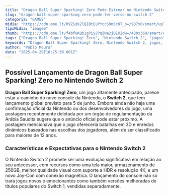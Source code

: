 ```yaml
---
title: "Dragon Ball Super Sparking! Zero Pode Estrear no Nintendo Switch 2"
slug: "dragon-ball-super-sparking-zero-pode-ter-verso-no-switch-2"
categoria: "GAMES"
midia: "https://cdn.ome.lt/R9ZSzk2lQIBtEuPYccS9m5cUT_o=/987x0/smart/uploads/conteudo/fotos/OMELETE_CAPA_-_2025-04-29T125057.365.png"
tipoMidia: "imagem"
thumb: "https://cdn.ome.lt/f4bfuKQb1gPiyJPqiNa2j0EX2dw=/480x360/smart/extras/conteudos/omelete_THUMB_-_2025-04-29T125111.304.png"
tags: ["Dragon Ball Super Sparking! Zero", "Nintendo Switch 2", "jogos", "lançamento de console", "jogos Nintendo"]
keywords: "Dragon Ball Super Sparking! Zero, Nintendo Switch 2, jogos, lançamento de console, jogos Nintendo"
author: "Pablo Moura"
data: "2025-04-29T16:25:30.001Z"
---
```


## Possível Lançamento de Dragon Ball Super Sparking! Zero no Nintendo Switch 2

**Dragon Ball Super Sparking! Zero**, um jogo altamente antecipado, parece estar a caminho do novo console da Nintendo, o **Switch 2**, que tem lançamento global previsto para 5 de junho. Embora ainda não haja uma confirmação oficial da Nintendo ou dos desenvolvedores do jogo, uma postagem recentemente deletada por um órgão de regulamentação da Arábia Saudita sugere que o anúncio oficial pode estar próximo. A postagem mencionava que o jogo ofereceria batalhas em 3D e enredos dinâmicos baseados nas escolhas dos jogadores, além de ser classificado para maiores de 12 anos.

### Características e Expectativas para o Nintendo Switch 2

O Nintendo Switch 2 promete ser uma evolução significativa em relação ao seu antecessor, com recursos como uma tela maior, armazenamento de 256GB, melhor qualidade visual com suporte a HDR e resolução 4K, e um novo Joy-Con com conexão magnética. O lançamento do console não só trará jogos novos e emocionantes como também versões melhoradas de títulos populares do Switch 1, vendidas separadamente.